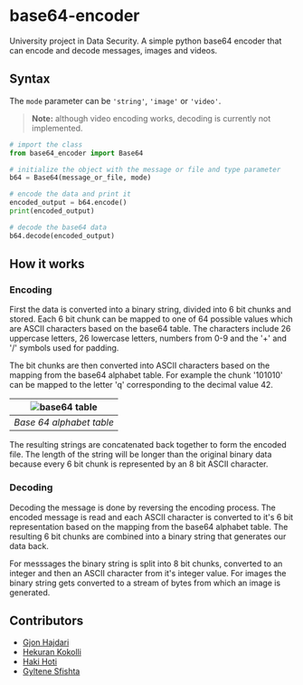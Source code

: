 # base64-encoder
University project in Data Security. A simple python base64 encoder that can encode and decode messages, images and videos.

## Syntax

The `mode` parameter can be `'string'`, `'image'` or `'video'`. 
> **Note:** although video encoding works, decoding is currently not implemented.

```python
# import the class
from base64_encoder import Base64

# initialize the object with the message or file and type parameter
b64 = Base64(message_or_file, mode)

# encode the data and print it
encoded_output = b64.encode()
print(encoded_output)

# decode the base64 data
b64.decode(encoded_output)
```

## How it works

### Encoding
First the data is converted into a binary string, divided into 6 bit chunks and stored. Each 6 bit chunk can be mapped to one of 64 possible values which are ASCII characters based on the base64 table. The characters include 26 uppercase letters, 26 lowercase letters, numbers from 0-9 and the '+' and '/' symbols used for padding.

The bit chunks are then converted into ASCII characters based on the mapping from the base64 alphabet table. For example the chunk '101010' can be mapped to the letter 'q' corresponding to the decimal value 42.<br>

| ![base64 table](https://media.geeksforgeeks.org/wp-content/uploads/20200520142906/1461.png) |
|:--:|
| *Base 64 alphabet table* |


The resulting strings are concatenated back together to form the encoded file. The length of the string will be longer than the original binary data because every 6 bit chunk is represented by an 8 bit ASCII character.

### Decoding

Decoding the message is done by reversing the encoding process. The encoded message is read and each ASCII character is converted to it's 6 bit representation based on the mapping from the base64 alphabet table. The resulting 6 bit chunks are combined into a binary string that generates our data back.

For messsages the binary string is split into 8 bit chunks, converted to an integer and then an ASCII character from it's integer value. For images the binary string gets converted to a stream of bytes from which an image is generated.

## Contributors
- [Gjon Hajdari](https://github.com/GjonHajdari)
- [Hekuran Kokolli](https://github.com/hekurani)
- [Haki Hoti](https://github.com/HakiHoti)
- [Gyltene Sfishta](https://github.com/gyltenesfishta)
